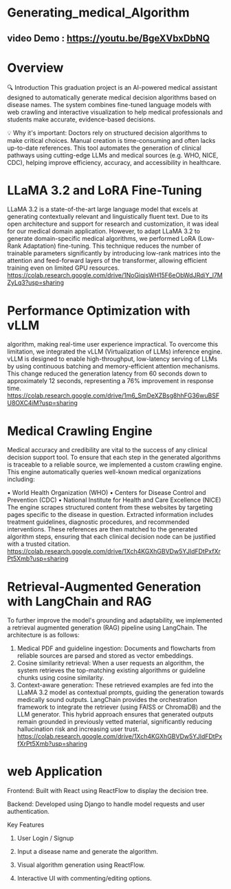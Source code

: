 # Generating_medical_Algorithm
## video Demo : https://youtu.be/BgeXVbxDbNQ
# Overview
🔍 Introduction
This graduation project is an AI-powered medical assistant designed to automatically generate medical decision algorithms based on disease names. The system combines fine-tuned language models with web crawling and interactive visualization to help medical professionals and students make accurate, evidence-based decisions.

💡 Why it's important:
Doctors rely on structured decision algorithms to make critical choices. Manual creation is time-consuming and often lacks up-to-date references. This tool automates the generation of clinical pathways using cutting-edge LLMs and medical sources (e.g. WHO, NICE, CDC), helping improve efficiency, accuracy, and accessibility in healthcare.
# LLaMA 3.2 and LoRA Fine-Tuning 
LLaMA 3.2 is a state-of-the-art large language model that excels at generating contextually 
relevant and linguistically fluent text. Due to its open architecture and support for research and 
customization, it was ideal for our medical domain application. 
However, to adapt LLaMA 3.2 to generate domain-specific medical algorithms, we performed 
LoRA (Low-Rank Adaptation) fine-tuning. This technique reduces the number of trainable 
parameters significantly by introducing low-rank matrices into the attention and feed-forward 
layers of the transformer, allowing efficient training even on limited GPU resources. 
https://colab.research.google.com/drive/1NoGiqjsWH15F6eObWdJRdiY_l7MZyLq3?usp=sharing 
# Performance Optimization with vLLM
algorithm, making real-time user experience impractical. To overcome this limitation, we 
integrated the vLLM (Virtualization of LLMs) inference engine. 
vLLM is designed to enable high-throughput, low-latency serving of LLMs by using continuous 
batching and memory-efficient attention mechanisms. This change reduced the generation 
latency from 60 seconds down to approximately 12 seconds, representing a 76% improvement 
in response time. https://colab.research.google.com/drive/1m6_SmDeXZBsg8hhFG36wuBSFU8OXC4iM?usp=sharing
# Medical Crawling Engine  
Medical accuracy and credibility are vital to the success of any clinical decision support tool. To 
ensure that each step in the generated algorithms is traceable to a reliable source, we 
implemented a custom crawling engine. 
This engine automatically queries well-known medical organizations including: 
 
• World Health Organization (WHO) 
• Centers for Disease Control and Prevention (CDC) 
• National Institute for Health and Care Excellence (NICE) 
The engine scrapes structured content from these websites by targeting pages specific to the 
disease in question. Extracted information includes treatment guidelines, diagnostic 
procedures, and recommended interventions. These references are then matched to the 
generated algorithm steps, ensuring that each clinical decision node can be justified with a 
trusted citation. https://colab.research.google.com/drive/1Xch4KGXhGBVDw5YJldFDtPxfXrPt5Xmb?usp=sharing
 
# Retrieval-Augmented Generation with LangChain and RAG 
 
To further improve the model's grounding and adaptability, we implemented a retrieval
augmented generation (RAG) pipeline using LangChain. 
The architecture is as follows: 
 
1. Medical PDF and guideline ingestion: Documents and flowcharts from reliable 
sources are parsed and stored as vector embeddings. 
2. Cosine similarity retrieval: When a user requests an algorithm, the system retrieves 
the top-matching existing algorithms or guideline chunks using cosine similarity.
4. Context-aware generation: These retrieved examples are fed into the LLaMA 3.2 
model as contextual prompts, guiding the generation towards medically sound outputs. 
LangChain provides the orchestration framework to integrate the retriever (using FAISS or 
ChromaDB) and the LLM generator. This hybrid approach ensures that generated outputs 
remain grounded in previously vetted material, significantly reducing hallucination risk and 
increasing user trust. https://colab.research.google.com/drive/1Xch4KGXhGBVDw5YJldFDtPxfXrPt5Xmb?usp=sharing
# web Application
Frontend: Built with React using ReactFlow to display the decision tree.

Backend: Developed using Django to handle model requests and user authentication.

 Key Features
 1. User Login / Signup

 2. Input a disease name and generate the algorithm.

 3. Visual algorithm generation using ReactFlow.

 4. Interactive UI with commenting/editing options.
